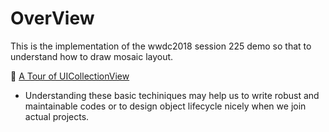 # OverView

This is the implementation of the wwdc2018 session 225 demo so that to understand how to draw mosaic layout.

:eyes: [A Tour of UICollectionView](https://developer.apple.com/videos/play/wwdc2018/225/?time=1623)
  - Understanding these basic techiniques may help us to write robust and maintainable codes or to design object lifecycle nicely when we join actual projects.
